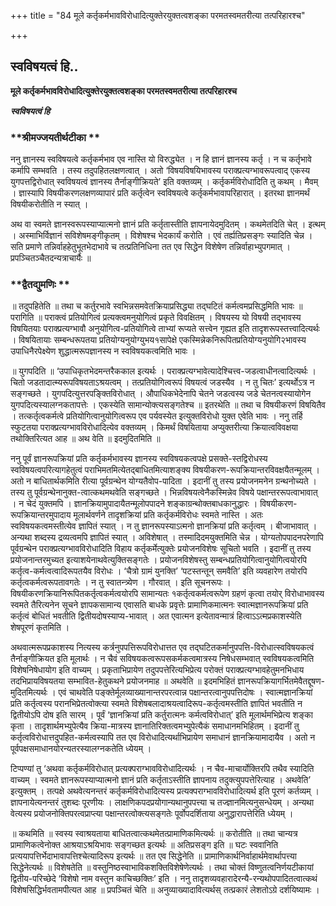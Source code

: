 +++
title = "84 मूले कर्तृकर्मभावविरोधादित्युक्तेरयुक्तत्वशङ्का परमतस्वमतरीत्या तत्परिहारश्च"

+++


## स्वविषयत्वं हि..

**मूले कर्तृकर्मभावविरोधादित्युक्तेरयुक्तत्वशङ्का परमतस्वमतरीत्या तत्परिहारश्च**

***स्वविषयत्वं हि***

### **श्रीमज्जयतीर्थटीका **

ननु ज्ञानस्य स्वविषयत्वे कर्तृकर्मभाव एव नास्ति यो विरुद्ध्येत । न हि ज्ञानं ज्ञानस्य कर्तृ । न च कर्तृभावे कर्मापि सम्भवति । तस्य तदुपहितलक्षणत्वात् । अतो ‘विषयविषयिभावस्य पराक्प्रत्यग्भावरूपत्वाद् एकस्य युगपत्तद्विरोधात् स्वविषयत्वं ज्ञानस्य तैर्नाङ्गीक्रियते’ इति वक्तव्यम् । कर्तृकर्मविरोधादिति तु कथम् । मैवम् । ज्ञास्यापि विषयीकरणलक्षणव्यापारं प्रति कर्तृत्वेन स्वविषयत्वे कर्तृकर्मभावापरिहारात् । इतरथा ज्ञानमर्थं विषयीकरोतीति न स्यात् ।

अथ वा स्वमते ज्ञानस्वरूपस्याप्यात्मनो ज्ञानं प्रति कर्तृतास्तीति ज्ञापनायेदमुदितम् । कथमेतदिति चेत् । इत्थम् । अस्माभिर्विज्ञानं सविशेषमङ्गीकृतम् । विशेषश्च भेदकार्यं करोति । एवं तर्ह्यतिप्रसङ्गः स्यादिति चेन्न । सति प्रमाणे तन्निर्वाहहेतुभूतभेदाभावे च तत्प्रतिनिधिना तत एव सिद्धेन विशेषेण तन्निर्वाहाभ्युपगमात् । प्रपञ्चितञ्चैतदन्यत्राचार्यैः ॥

### **द्वैतद्युमणिः **

॥ तदुपहितेति ॥ तथा च कर्तुरभावे स्वभिन्नसमवेतक्रियाप्रसिद्ध्या तद्घटितं कर्मत्वमप्रसिद्धमिति भावः ॥ परागिति ॥ पराक्त्वं प्रतियोगित्वं प्रत्यक्त्वमनुयोगित्वं प्रकृते विवक्षितम् । विषयस्य यो विषयी तद्भावस्य विषयितयाः पराक्प्रत्यग्भावौ अनुयोगित्व-प्रतियोगित्वे ताभ्यां रूप्यते सत्त्वेन गृह्यत इति तादृशरूपस्तत्त्वादित्यर्थः । विषयितायाः सम्बन्धरूपतया प्रतियोग्यनुयोग्युभय१सापेक्षे एकस्मिन्नेकनिरूपितप्रतियोग्यनुयोगि२भावस्य उपाधिनैरपेक्ष्येण शुद्धात्मरूपज्ञानस्य न स्वविषयकत्वमिति भावः ।

॥ युगपदिति ॥ ‘उपाधिकृतभेदमन्तरैककाल इत्यर्थः । पराक्प्रत्यग्भावेत्यादेश्चित्त्व-जडत्वाधीनत्वादित्यर्थः । चितो जडतादात्म्यरूपविषयताऽश्रयत्वम् । तत्प्रतियोगित्वरूपं विषयत्वं जडस्यैव । न तु चितः’ इत्यर्थोऽत्र न सङ्गच्छते । युगपदित्युत्तरपङ्क्तिविरोधात् । औपाधिकभेदेनापि चेतने जडत्वस्य जडे चेतनत्वस्यायोगेन युगपदित्यस्यालग्नकतापत्तेः । एकस्येति सामान्योक्त्यसङ्गतेश्च ॥ इतरथेति ॥ तथा च विषयीकरणं विषयितैव । तत्कर्तृत्वकर्मत्वे प्रतियोगित्वानुयोगित्वरूप एव पर्यवस्येत इत्युक्तविरोधो युक्त एवेति भावः । ननु तर्हि स्फुटतया पराक्प्रत्यग्भावविरोधादित्येव वक्तव्यम् । किमर्थं विषयिताया अप्युक्तरीत्या क्रियात्वविवक्षया तथोक्तिरित्यत आह ॥ अथ वेति ॥ इदमुदितमिति ॥

ननु पूर्वं ज्ञानरूपक्रियां प्रति कर्तृकर्मभावस्य ज्ञानस्य स्वविषयकत्वपक्षे प्रसक्ते-स्तद्विरोधस्य स्वविषयत्वपरित्यागहेतुत्वं पराभिमतमित्येतद्बाधितमित्याशङ्क्य विषयीकरण-रूपक्रियान्तरविवक्षयैतन्मूलम् । अतो न बाधितार्थकमिति रीत्या पूर्वग्रन्थेन योग्यतैवोप-पादिता । इदानीं तु तस्य प्रयोजनमनेन ग्रन्थनोच्यते । तस्य तु पूर्वग्रन्थेनानुक्त-त्वात्कथमथवेति सङ्गच्छते । भिन्नविषयत्वेनैकस्मिन्नेव विषये पक्षान्तररूपत्वाभावात् । न चेदं युक्तमपि । ज्ञानक्रियामुपादायैतन्मूलोपपादने शङ्काग्रन्थोक्तबाधकानुद्धारः । विषयीकरण-रूपक्रियान्तरमुपादाय मूलार्थवर्णने तादृशक्रियां प्रति कर्तृकर्मविरोधः स्वमते नास्ति । अतः स्वविषयकत्वमस्तीत्येव ज्ञापितं स्यात् । न तु ज्ञानरूपस्याऽत्मनो ज्ञानक्रियां प्रति कर्तृत्वम् । बीजाभावात् । अन्यथा शब्दस्य द्रव्यत्वमपि ज्ञापितं स्यात् । अविशेषात् । तस्मादिदमयुक्तमिति चेन्न । योग्यतोपपादनपरेणापि पूर्वग्रन्थेन पराक्प्रत्यग्भावविरोधादिति विहाय कर्तृकर्मेत्युक्तेः प्रयोजनविशेषः सूचितो भवति । इदानीं तु तस्य प्रयोजनान्तरमुच्यत इत्याशयेनाथवेत्युक्तिसङ्गतेः । प्रयोजनविशेषस्तु सम्बन्धप्रतियोगित्वानुयोगित्वयोरपि कर्तृत्व-कर्मत्वत्वादिरूपतयैव विरोधः । ‘चैत्रो ग्रामं युनक्ति’ ‘पटस्तन्तून् समवैति’ इति व्यवहारेण तयोरपि कर्तृत्वकर्मत्वरूपतावगतेः । न तु स्वातन्त्र्येण । गौरवात् । इति सूचनरूपः । विषयीकरणक्रियानिरूपितकर्तृत्वकर्मत्वयोरपि सामान्यतः १कर्तृत्वकर्मत्वरूपेण ग्रहणं कृत्वा तयोर् विरोधाभावस्य स्वमते तैरित्यनेन सूचने ज्ञापकसामान्य एवासति बाधके प्रवृत्तेः प्रामाणिकमात्मनः स्वात्मज्ञानरूपक्रियां प्रति कर्तृत्वं बोधितं भवतीति द्वितीयदोषस्याप्य-भावात् । अत एवात्मन इत्येतावन्मात्रं हित्वाऽऽत्मप्रकाशस्येति शेषपूरणं कृतमिति ।

अथवात्मरूपप्रकाशस्य नित्यस्य कर्त्रनुपपत्तिरूपविरोधात्तत एव तद्घटितकर्मानुपपत्ति-विरोधात्स्वविषयकत्वं तैर्नाङ्गीक्रियत इति मूलार्थः । न चैवं सविषयकत्वरूपसकर्मकत्वमात्रस्य निषेधसम्भवात् स्वविषयकत्वमिति विशेषनिषेधायोग इति वाच्यम् । प्रकृताभिप्रायेण तदुपपत्तेरित्यभिप्रेत्य परोक्तं पराक्प्रत्यग्भावहेतुमनभिधाय तदभिप्रायविषयतया सम्भावित-हेतुकथने प्रयोजनमाह ॥ अथवेति ॥ इदमभिहितं ज्ञानरूपक्रियागर्भितमेवैतद्दूषण-मुदितमित्यर्थः । एवं चाथवेति पङ्क्तेर्मूलव्याख्यानान्तरपरत्वान्न पक्षान्तरत्वानुपपत्तिदोषः । स्वात्मज्ञानक्रियां प्रति कर्तृत्वस्य परानभिप्रेतत्वोक्त्या स्वमते विशेषबलादाश्रयत्वादिरूप-कर्तृत्वमस्तीति ज्ञापितं भवतीति न द्वितीयोऽपि दोष इति सारम् । पूर्वं ‘ज्ञानक्रियां प्रति कर्तुरात्मनः कर्मत्वविरोधात्’ इति मूलार्थमभिप्रेत्य शङ्का कृता । तादृशार्थमभ्युपेत्यैव क्रिया-मात्रस्य ज्ञानातिरिक्तत्वमभ्युपेत्यैकं समाधानमभिहितम् । इदानीं तु कर्तृत्वविरोधात्तदुपहित-कर्मत्वस्यापि तत एव विरोधादित्यर्थाभिप्रायेण समाधानं ज्ञानक्रियामादायैव । अतो न पूर्वपक्षसमाधानयोरन्यतरस्यालग्नकतेति ध्येयम् ।

टिप्पण्यां तु ‘अथवा कर्तृकर्मविरोधात् प्रत्यक्पराग्भावविरोधादित्यर्थः । न चैव-माचार्योक्तिरपि तथैव स्यादिति वाच्यम् । स्वमते ज्ञानरूपस्याप्यात्मनो ज्ञानं प्रति कर्तृताऽस्तीति ज्ञापनाय तदुक्त्युपपत्तेरित्याह । अथवेति’ इत्युक्तम् । तत्पक्षे अथवेत्यनन्तरं कर्तृकर्मविरोधादित्यस्य प्रत्यक्पराग्भावविरोधादित्यर्थ इति पूरणं कर्तव्यम् । ज्ञापनायेत्यनन्तरं तुशब्दः पूरणीयः । लाक्षणिकपदप्रयोगान्यथानुपपत्त्या च तज्ज्ञानमित्यनुसन्धेयम् । अन्यथा वेत्यस्य प्रयोजनोक्तिपरत्वप्राप्त्या पक्षान्तरत्वोक्त्यसङ्गतेः पूर्वोपदर्शिताया अनुद्धारापत्तेरिति ध्येयम् ।

॥ कथमिति ॥ स्वस्य स्वाश्रयताया बाधितत्वात्कथमेतत्प्रामाणिकमित्यर्थः ॥ करोतीति ॥ तथा चान्यत्र प्रामाणिकत्वेनोक्त आश्रयाऽश्रयिभावः सङ्गच्छत इत्यर्थः ॥ अतिप्रसङ्ग इति ॥ घटः स्ववानिति प्रत्ययापत्तिर्भेदाभावापत्तिश्चेत्यादिरूप इत्यर्थः ॥ तत एव सिद्धेनेति ॥ प्रामाणिकार्थनिर्वाहार्थमेवार्थापत्त्या सिद्धेनेत्यर्थः ॥ विशेषतेति ॥ वस्तुनिष्ठस्वाभाविकशक्तिविशेषेणेत्यर्थः । तथा चोक्तं विष्णुतत्वनिर्णयटीकायां द्वितीय-परिच्छेदे ‘विशेषो नाम वस्तुन काचिच्छक्तिः’ इति । ननु तादृशव्यवहारादेरन्यै-रन्यथोपपादितत्वात्कथं विशेषसिद्धिर्भवतामपीत्यत आह ॥ प्रपञ्चितं चेति ॥ अनुव्याख्यादावित्यर्थस् तत्प्रकारं लेशतोऽग्रे दर्शयिष्यामः ।

